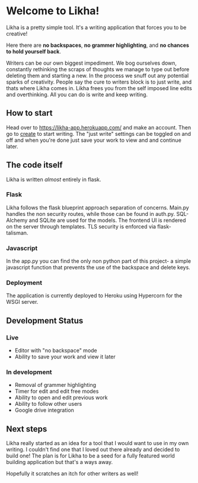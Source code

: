 # Welcome to Likha!

Likha is a pretty simple tool. It's a writing application that forces you to be creative!

Here there are **no backspaces**, **no grammer highlighting**, and **no chances to hold yourself back**.

Writers can be our own biggest impediment. We bog ourselves down, constantly rethinking the scraps of thoughts we manage to type out before deleting them and starting a new. In the process we snuff out any potential sparks of creativity. People say the cure to writers block is to just write, and thats where Likha comes in.
Likha frees you from the self imposed line edits and overthinking. All you can do is write and keep writing.


## How to start
Head over to https://likha-app.herokuapp.com/ and make an account. Then go to [create](https://likha-app.herokuapp.com/create) to start writing. The "just write" settings can be toggled on and off and when you're done just save your work to view and and continue later.


## The code itself

Likha is written *almost* entirely in flask.

### Flask
Likha follows the flask blueprint approach separation of concerns. Main.py handles the non security routes, while those can be found in auth.py. 
SQL-Alchemy and SQLite are used for the models.
The frontend UI is rendered on the server through templates.
TLS security is enforced via flask-talisman.
### Javascript
In the app.py you can find the only non python part of this project- a simple javascript function that prevents the use of the backspace and delete keys.
### Deployment
The application is currently deployed to Heroku using Hypercorn for the WSGI server.


## Development Status

### Live

 - Editor with "no backspace" mode
 - Ability to save your work and view it later

### In development

 - Removal of grammer highlighting
 - Timer for edit and edit free modes
 - Ability to open and edit previous work
 - Ability to follow other users
 - Google drive integration

## Next steps
Likha really started as an idea for a tool that I would want to use in my own writing. I couldn't find one that I loved out there already and decided to build one!
The plan is for Likha to be a seed for a fully featured world building application but that's a ways away.

Hopefully it scratches an itch for other writers as well!

